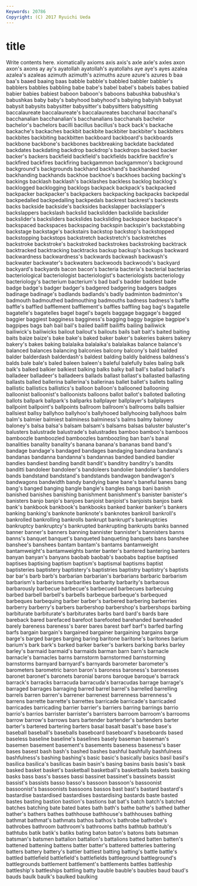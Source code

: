 ```yaml
---
Keywords: 20786 
Copyright: (C) 2017 Ryuichi Ueda
---
```


# title

Write contents here.
xiomatically axioms
axis axis's axle axle's axles axon axon's axons ay ay's
ayatollah ayatollah's ayatollahs aye aye's ayes azalea azalea's azaleas azimuth
azimuth's azimuths azure azure's azures b baa baa's baaed baaing
baas babble babble's babbled babbler babbler's babblers babbles babbling babe
babe's babel babel's babels babes babied babier babies babiest baboon
baboon's baboons babushka babushka's babushkas baby baby's babyhood babyhood's babying
babyish babysat babysit babysits babysitter babysitter's babysitters babysitting baccalaureate baccalaureate's
baccalaureates bacchanal bacchanal's bacchanalian bacchanalian's bacchanalians bacchanals bachelor bachelor's bachelors
bacilli bacillus bacillus's back back's backache backache's backaches backbit backbite
backbiter backbiter's backbiters backbites backbiting backbitten backboard backboard's backboards backbone
backbone's backbones backbreaking backdate backdated backdates backdating backdrop backdrop's backdrops
backed backer backer's backers backfield backfield's backfields backfire backfire's backfired
backfires backfiring backgammon backgammon's background background's backgrounds backhand backhand's backhanded
backhanding backhands backhoe backhoe's backhoes backing backing's backings backlash backlash's
backlashes backless backlog backlog's backlogged backlogging backlogs backpack backpack's backpacked
backpacker backpacker's backpackers backpacking backpacks backpedal backpedalled backpedalling backpedals backrest
backrest's backrests backs backside backside's backsides backslapper backslapper's backslappers backslash
backslid backslidden backslide backslider backslider's backsliders backslides backsliding backspace backspace's
backspaced backspaces backspacing backspin backspin's backstabbing backstage backstage's backstairs backstop
backstop's backstopped backstopping backstops backstretch backstretch's backstretches backstroke backstroke's backstroked
backstrokes backstroking backtrack backtracked backtracking backtracks backup backup's backups backward
backwardness backwardness's backwards backwash backwash's backwater backwater's backwaters backwoods backwoods's
backyard backyard's backyards bacon bacon's bacteria bacteria's bacterial bacterias bacteriological
bacteriologist bacteriologist's bacteriologists bacteriology bacteriology's bacterium bacterium's bad bad's badder
baddest bade badge badge's badger badger's badgered badgering badgers badges
badinage badinage's badlands badlands's badly badminton badminton's badmouth badmouthed badmouthing
badmouths badness badness's baffle baffle's baffled bafflement bafflement's baffles baffling
bag bag's bagatelle bagatelle's bagatelles bagel bagel's bagels baggage baggage's
bagged baggier baggiest bagginess bagginess's bagging baggy bagpipe bagpipe's bagpipes
bags bah bail bail's bailed bailiff bailiffs bailing bailiwick bailiwick's
bailiwicks bailout bailout's bailouts bails bait bait's baited baiting baits
baize baize's bake bake's baked baker baker's bakeries bakers bakery
bakery's bakes baking balalaika balalaika's balalaikas balance balance's balanced balances
balancing balconies balcony balcony's bald balded balder balderdash balderdash's baldest
balding baldly baldness baldness's balds bale bale's baled baleen baleen's
baleful balefully bales baling balk balk's balked balkier balkiest balking
balks balky ball ball's ballad ballad's balladeer balladeer's balladeers ballads
ballast ballast's ballasted ballasting ballasts balled ballerina ballerina's ballerinas ballet
ballet's ballets balling ballistic ballistics ballistics's balloon balloon's ballooned ballooning
balloonist balloonist's balloonists balloons ballot ballot's balloted balloting ballots ballpark
ballpark's ballparks ballplayer ballplayer's ballplayers ballpoint ballpoint's ballpoints ballroom ballroom's
ballrooms balls ballsier ballsiest ballsy ballyhoo ballyhoo's ballyhooed ballyhooing ballyhoos
balm balm's balmier balmiest balminess balminess's balms balmy baloney baloney's
balsa balsa's balsam balsam's balsams balsas baluster baluster's balusters balustrade
balustrade's balustrades bamboo bamboo's bamboos bamboozle bamboozled bamboozles bamboozling ban
ban's banal banalities banality banality's banana banana's bananas band band's
bandage bandage's bandaged bandages bandaging bandana bandana's bandanas bandanna bandanna's
bandannas banded bandied bandier bandies bandiest banding bandit bandit's banditry
banditry's bandits banditti bandoleer bandoleer's bandoleers bandolier bandolier's bandoliers bands
bandstand bandstand's bandstands bandwagon bandwagon's bandwagons bandwidth bandy bandying bane
bane's baneful banes bang bang's banged banging bangle bangle's bangles
bangs bani banish banished banishes banishing banishment banishment's banister banister's
banisters banjo banjo's banjoes banjoist banjoist's banjoists banjos bank bank's
bankbook bankbook's bankbooks banked banker banker's bankers banking banking's banknote
banknote's banknotes bankroll bankroll's bankrolled bankrolling bankrolls bankrupt bankrupt's bankruptcies
bankruptcy bankruptcy's bankrupted bankrupting bankrupts banks banned banner banner's banners
banning bannister bannister's bannisters banns banns's banquet banquet's banqueted banqueting
banquets bans banshee banshee's banshees bantam bantam's bantams bantamweight bantamweight's
bantamweights banter banter's bantered bantering banters banyan banyan's banyans baobab
baobab's baobabs baptise baptised baptises baptising baptism baptism's baptismal baptisms
baptist baptisteries baptistery baptistery's baptistries baptistry baptistry's baptists bar bar's
barb barb's barbarian barbarian's barbarians barbaric barbarism barbarism's barbarisms barbarities
barbarity barbarity's barbarous barbarously barbecue barbecue's barbecued barbecues barbecuing barbed
barbell barbell's barbells barbeque barbeque's barbequed barbeques barbequing barber barber's
barbered barbering barberries barberry barberry's barbers barbershop barbershop's barbershops barbing
barbiturate barbiturate's barbiturates barbs bard bard's bards bare bareback bared
barefaced barefoot barefooted barehanded bareheaded barely bareness bareness's barer bares
barest barf barf's barfed barfing barfs bargain bargain's bargained bargainer
bargaining bargains barge barge's barged barges barging baring baritone baritone's
baritones barium barium's bark bark's barked barker barker's barkers barking
barks barley barley's barmaid barmaid's barmaids barman barn barn's barnacle
barnacle's barnacles barns barnstorm barnstormed barnstorming barnstorms barnyard barnyard's barnyards
barometer barometer's barometers barometric baron baron's baroness baroness's baronesses baronet
baronet's baronets baronial barons baroque baroque's barrack barrack's barracks barracuda
barracuda's barracudas barrage barrage's barraged barrages barraging barred barrel barrel's
barrelled barrelling barrels barren barren's barrener barrenest barrenness barrenness's barrens
barrette barrette's barrettes barricade barricade's barricaded barricades barricading barrier barrier's
barriers barring barrings barrio barrio's barrios barrister barrister's barristers barroom
barroom's barrooms barrow barrow's barrows bars bartender bartender's bartenders barter
barter's bartered bartering barters basal basalt basalt's base base's baseball
baseball's baseballs baseboard baseboard's baseboards based baseless baseline baseline's baselines
basely baseman baseman's basemen basement basement's basements baseness baseness's baser
bases basest bash bash's bashed bashes bashful bashfully bashfulness bashfulness's
bashing bashing's basic basic's basically basics basil basil's basilica basilica's
basilicas basin basin's basing basins basis basis's bask basked basket
basket's basketball basketball's basketballs baskets basking basks bass bass's basses
bassi bassinet bassinet's bassinets bassist bassist's bassists basso basso's bassoon
bassoon's bassoonist bassoonist's bassoonists bassoons bassos bast bast's bastard bastard's
bastardise bastardised bastardises bastardising bastards baste basted bastes basting bastion
bastion's bastions bat bat's batch batch's batched batches batching bate
bated bates bath bath's bathe bathe's bathed bather bather's bathers
bathes bathhouse bathhouse's bathhouses bathing bathmat bathmat's bathmats bathos bathos's
bathrobe bathrobe's bathrobes bathroom bathroom's bathrooms baths bathtub bathtub's bathtubs
batik batik's batiks bating baton baton's batons bats batsman batsman's
batsmen battalion battalion's battalions batted batten batten's battened battening battens
batter batter's battered batteries battering batters battery battery's battier battiest
batting batting's battle battle's battled battlefield battlefield's battlefields battleground battleground's
battlegrounds battlement battlement's battlements battles battleship battleship's battleships battling batty
bauble bauble's baubles baud baud's bauds baulk baulk's baulked baulking
